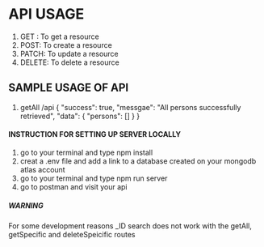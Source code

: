 # API USAGE
1. GET : To get a resource
2. POST: To create a resource
3. PATCH: To update a resource 
4. DELETE: To delete a resource

## SAMPLE USAGE OF API
1. getAll 
/api
{
	"success": true,
	"messgae": "All persons successfully retrieved",
	"data": {
		"persons": []
	}
}


#### INSTRUCTION FOR SETTING UP SERVER LOCALLY

1. go to your terminal and type npm install
2. creat a .env file and add a link to a database created on your mongodb atlas account
3. go to your terminal and type npm run server
4. go to postman and visit your api

##### WARNING

For some development reasons \_ID search does not work with the getAll, getSpecific and deleteSpeicific routes

